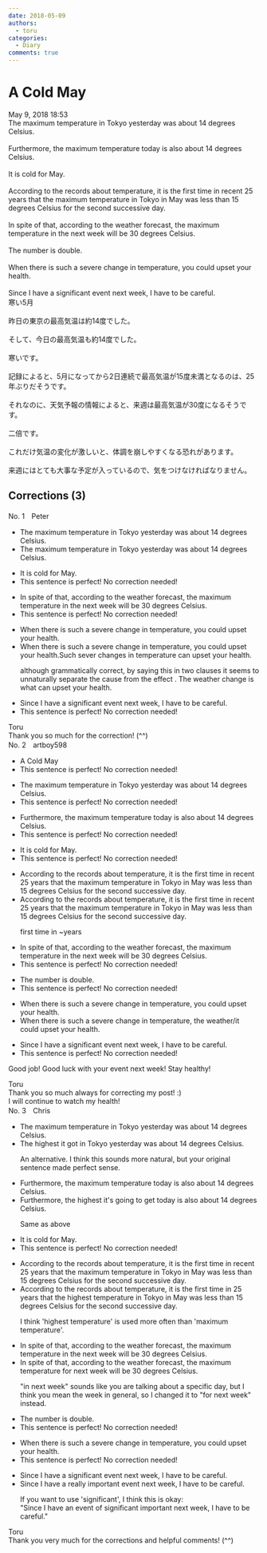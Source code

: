 ```yaml
---
date: 2018-05-09
authors:
  - toru
categories:
  - Diary
comments: true
---
```


# A Cold May
<div class="date">May 9, 2018 18:53</div>
<div id="post"><div id="body_show_ori">
The maximum temperature in Tokyo yesterday was about 14 degrees Celsius.<br/><br/>Furthermore, the maximum temperature today is also about 14 degrees Celsius.<br/><br/>It is cold for May.<br/><br/>According to the records about temperature, it is the first time in recent 25 years that the maximum temperature in Tokyo in May was less than 15 degrees Celsius for the second successive day.<br/><br/>In spite of that, according to the weather forecast, the maximum temperature in the next week will be 30 degrees Celsius.<br/><br/>The number is double.<br/><br/>When there is such a severe change in temperature, you could upset your health.<br/><br/>Since I have a significant event next week, I have to be careful.
</div></div>

<!-- more -->

<div id="post_ja"><div id="body_show_mo">
寒い5月<br/><br/>昨日の東京の最高気温は約14度でした。<br/><br/>そして、今日の最高気温も約14度でした。<br/><br/>寒いです。<br/><br/>記録によると、5月になってから2日連続で最高気温が15度未満となるのは、25年ぶりだそうです。<br/><br/>それなのに、天気予報の情報によると、来週は最高気温が30度になるそうです。<br/><br/>二倍です。<br/><br/>これだけ気温の変化が激しいと、体調を崩しやすくなる恐れがあります。<br/><br/>来週にはとても大事な予定が入っているので、気をつけなければなりません。
</div></div>

## Corrections (3)
<div id="block"><div class="first_name"> No. 1　<span class="just_name">Peter</span></div><div id="block2">
<ul class="correction_field">
<li class="incorrect">The maximum temperature in Tokyo yesterday was about 14 degrees Celsius.</li>
<li class="corrected correct">
The maximum temperature in Tokyo yesterday was about 14 degrees Celsius.
</li>
</ul>
<ul class="correction_field">
<li class="incorrect">It is cold for May.</li>
<li class="corrected perfect">This sentence is perfect! No correction needed!</li>
</ul>
<ul class="correction_field">
<li class="incorrect">In spite of that, according to the weather forecast, the maximum temperature in the next week will be 30 degrees Celsius.</li>
<li class="corrected perfect">This sentence is perfect! No correction needed!</li>
</ul>
<ul class="correction_field">
<li class="incorrect">When there is such a severe change in temperature, you could upset your health.</li>
<li class="corrected correct">
When there is such a severe change in temperature, you could upset your health.<span class="f_blue">Such sever changes in temperature can upset your health. </span>
<p class="correction_comment">although grammatically correct, by saying this in two clauses it seems to unnaturally separate the cause from the effect . The weather change is what can upset your health.</p>
</li>
</ul>
<ul class="correction_field">
<li class="incorrect">Since I have a significant event next week, I have to be careful.</li>
<li class="corrected perfect">This sentence is perfect! No correction needed!</li>
</ul>
</div><div class="name"><span class="just_name">Toru</span><br>
Thank you so much for the correction! (^^)
</div>
</div>
<div id="block"><div class="first_name"> No. 2　<span class="just_name">artboy598</span></div><div id="block2">
<ul class="correction_field">
<li class="incorrect">A Cold May</li>
<li class="corrected perfect">This sentence is perfect! No correction needed!</li>
</ul>
<ul class="correction_field">
<li class="incorrect">The maximum temperature in Tokyo yesterday was about 14 degrees Celsius.</li>
<li class="corrected perfect">This sentence is perfect! No correction needed!</li>
</ul>
<ul class="correction_field">
<li class="incorrect">Furthermore, the maximum temperature today is also about 14 degrees Celsius.</li>
<li class="corrected perfect">This sentence is perfect! No correction needed!</li>
</ul>
<ul class="correction_field">
<li class="incorrect">It is cold for May.</li>
<li class="corrected perfect">This sentence is perfect! No correction needed!</li>
</ul>
<ul class="correction_field">
<li class="incorrect">According to the records about temperature, it is the first time in recent 25 years that the maximum temperature in Tokyo in May was less than 15 degrees Celsius for the second successive day.</li>
<li class="corrected correct">
According to the records about temperature, it is the first time in <span class="sline"><span class="f_red">recent</span></span> 25 years that the maximum temperature in Tokyo in May was less than 15 degrees Celsius for the second successive day.
<p class="correction_comment">first time in ~years</p>
</li>
</ul>
<ul class="correction_field">
<li class="incorrect">In spite of that, according to the weather forecast, the maximum temperature in the next week will be 30 degrees Celsius.</li>
<li class="corrected perfect">This sentence is perfect! No correction needed!</li>
</ul>
<ul class="correction_field">
<li class="incorrect">The number is double.</li>
<li class="corrected perfect">This sentence is perfect! No correction needed!</li>
</ul>
<ul class="correction_field">
<li class="incorrect">When there is such a severe change in temperature, you could upset your health.</li>
<li class="corrected correct">
When there is such a severe change in temperature, <span class="f_red">the weather/it</span> could upset your health.
</li>
</ul>
<ul class="correction_field">
<li class="incorrect">Since I have a significant event next week, I have to be careful.</li>
<li class="corrected perfect">This sentence is perfect! No correction needed!</li>
</ul>
<p class="comment_small">
 Good job!  Good luck with your event next week!  Stay healthy!
</p>

</div><div class="name"><span class="just_name">Toru</span><br>
Thank you so much always for correcting my post! :)<br/>I will continue to watch my health!
</div>
</div>
<div id="block"><div class="first_name"> No. 3　<span class="just_name">Chris</span></div><div id="block2">
<ul class="correction_field">
<li class="incorrect">The maximum temperature in Tokyo yesterday was about 14 degrees Celsius.</li>
<li class="corrected correct">
The<span class="f_blue"> highest it got</span> in Tokyo yesterday was about 14 degrees Celsius.
<p class="correction_comment">An alternative. I think this sounds more natural, but your original sentence made perfect sense.</p>
</li>
</ul>
<ul class="correction_field">
<li class="incorrect">Furthermore, the maximum temperature today is also about 14 degrees Celsius.</li>
<li class="corrected correct">
Furthermore, the <span class="f_blue">highest it's going to get</span> today is also about 14 degrees Celsius.
<p class="correction_comment">Same as above</p>
</li>
</ul>
<ul class="correction_field">
<li class="incorrect">It is cold for May.</li>
<li class="corrected perfect">This sentence is perfect! No correction needed!</li>
</ul>
<ul class="correction_field">
<li class="incorrect">According to the records about temperature, it is the first time in recent 25 years that the maximum temperature in Tokyo in May was less than 15 degrees Celsius for the second successive day.</li>
<li class="corrected correct">
According to the records about temperature, it is the first time in 25 years that the <span class="f_blue">highest </span>temperature in Tokyo in May was less than 15 degrees Celsius for the second successive day.
<p class="correction_comment">I think 'highest temperature' is used more often than 'maximum temperature'.</p>
</li>
</ul>
<ul class="correction_field">
<li class="incorrect">In spite of that, according to the weather forecast, the maximum temperature in the next week will be 30 degrees Celsius.</li>
<li class="corrected correct">
In spite of that, according to the weather forecast, the maximum temperature<span class="f_blue"> for</span> next week will be 30 degrees Celsius.
<p class="correction_comment">"in next week" sounds like you are talking about a specific day, but I think you mean the week in general, so I changed it to "for next week" instead.</p>
</li>
</ul>
<ul class="correction_field">
<li class="incorrect">The number is double.</li>
<li class="corrected perfect">This sentence is perfect! No correction needed!</li>
</ul>
<ul class="correction_field">
<li class="incorrect">When there is such a severe change in temperature, you could upset your health.</li>
<li class="corrected perfect">This sentence is perfect! No correction needed!</li>
</ul>
<ul class="correction_field">
<li class="incorrect">Since I have a significant event next week, I have to be careful.</li>
<li class="corrected correct">
Since I have a <span class="f_blue">really important</span> event next week, I have to be careful.
<p class="correction_comment">If you want to use 'significant', I think this is okay:<br/>"Since I have an event of significant important next week, I have to be careful."</p>
</li>
</ul>
</div><div class="name"><span class="just_name">Toru</span><br>
Thank you very much for the corrections and helpful comments! (^^)
</div>
</div>

